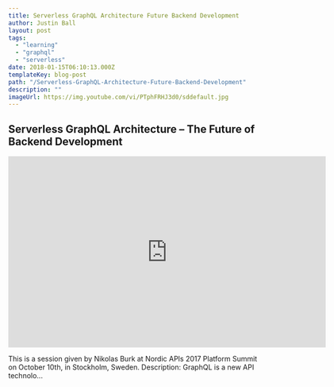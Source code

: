 ```yaml
---
title: Serverless GraphQL Architecture Future Backend Development
author: Justin Ball
layout: post
tags:
  - "learning"
  - "graphql"
  - "serverless"
date: 2018-01-15T06:10:13.000Z
templateKey: blog-post
path: "/Serverless-GraphQL-Architecture-Future-Backend-Development"
description: ""
imageUrl: https://img.youtube.com/vi/PTphFRHJ3d0/sddefault.jpg
---
```


<div id="PTphFRHJ3d0" class="youtube-video">
  <h2 class="youtube-title">Serverless GraphQL Architecture – The Future of Backend Development</h2>
  <iframe src="https://www.youtube.com/embed/PTphFRHJ3d0" frameborder="0" width="640" height="385" allowfullscreen>
    <p>Your browser does not support iframes.</p>
  </iframe>
  <p class="youtube-description">This is a session given by Nikolas Burk at Nordic APIs 2017 Platform Summit on October 10th, in Stockholm, Sweden. Description: GraphQL is a new API technolo...</p>
</div>

